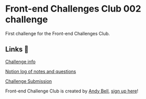 # Front-end Challenges Club 002 challenge

 First challenge for the Front-end Challenges Club.

 ## Links 🔗
 [Challenge info](https://front-end-challenges.club/challenge-002-toggle-switch/)

 [Notion log of notes and questions](https://www.notion.so/superterrific/Challenge-002-Toggle-Switch-d148a8e263f447c2a8ef0fcce8801a02)

 [Challenge Submission](https://superterrific.github.io/fecc-002/)

 Front-end Challenge Club is created by [Andy Bell](https://hankchizljaw.com/), [sign up here](https://front-end-challenges.club/)!
